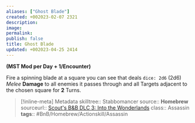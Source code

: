 ```yaml
---
aliases: ["Ghost Blade"]
created: +002023-02-07 2321
description: 
image: 
permalink: 
publish: false
title: Ghost Blade
updated: +002023-04-25 2414
---
```


**(MST Mod per Day + 1/Encounter)**

Fire a spinning blade at a square you can see that deals `dice: 2d6` (2d6) *Melee* **Damage** to all enemies it passes through and all Targets adjacent to the chosen square for **2** Turns.

> [!inline-meta] Metadata
> skilltree:: Stabbomancer
> source:: **Homebrew**
> sourceurl:: [Scout's B&B DLC 3: Into the Wonderlands](https://docs.google.com/document/d/1MLOgrWwcLNTnP9PuXrKiLImy7SUh4hXO8arVUAlmdp0/edit)
> class:: Assassin
> **tags**:: #BnB/Homebrew/Actionskill/Assassin
